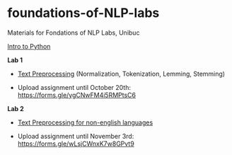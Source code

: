 # foundations-of-NLP-labs
Materials for Fondations of NLP Labs, Unibuc

[Intro to Python]( https://github.com/jrjohansson/scientific-python-lectures) 

**Lab 1** 

- [Text Preprocessing](https://github.com/bucuram/foundations-of-NLP-labs/blob/main/Lab1.ipynb) (Normalization, Tokenization, Lemming, Stemming)

- Upload assignment until October 20th: https://forms.gle/ygCNwFM4i5RMPtsC6

**Lab 2** 

- [Text Preprocessing for non-english languages](https://github.com/bucuram/foundations-of-NLP-labs/blob/main/Lab2.ipynb)

- Upload assignment until November 3rd: https://forms.gle/wLsjCWnxK7w8GPvt9

